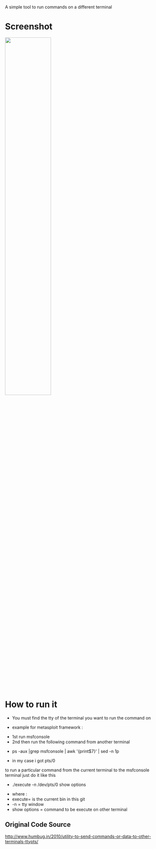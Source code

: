 A simple tool to run commands on a different terminal
# Screenshot
<img src="https://i.postimg.cc/pd8q3ccX/nproj.jpg" width="55%"></img>

# How to run it
- You must find the tty of the terminal you want to run the command on
* example for metasploit framework :
- 1st run msfconsole
- 2nd then run the following command from another terminal 
* ps -aux |grep msfconsole | awk '{print$7}' | sed -n 1p

- in my case i got pts/0

to run a particular command from the current terminal to the msfconsole terminal just do it like this

* ./execute -n /dev/pts/0 show options

- where : 
- execute= is the current bin in this git 
- -n = tty window
- show options = command to be execute on other terminal

## Original Code Source
http://www.humbug.in/2010/utility-to-send-commands-or-data-to-other-terminals-ttypts/

